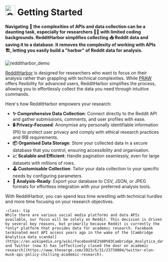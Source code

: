 # <picture><source srcset="https://fonts.gstatic.com/s/e/notoemoji/latest/2699_fe0f/512.webp" type="image/webp"><img src="https://fonts.gstatic.com/s/e/notoemoji/latest/2699_fe0f/512.gif" alt="⚙" width="32" height="32"></picture> Getting Started

#### Navigating 🧭 the complexities of APIs and data collection can be a daunting task, especially for researchers 👨‍💻 with limited coding backgrounds. RedditHarbor **simplifies collecting 📥 Reddit data and saving it to a database**. It **removes the complexity** of working with APIs 🏗️, letting you easily build a "harbor" of Reddit data for analysis.

![redditharbor_demo](https://github.com/socius-org/RedditHarbor/assets/130935698/7bb4f570-90f7-4e6c-a469-7e8debf9a260)

[RedditHarbor](https://github.com/socius-org/RedditHarbor/) is designed for researchers who want to focus on their analysis rather than grappling with technical complexities. While [PRAW](https://praw.readthedocs.io/en/stable/) offers flexibility for advanced users, RedditHarbor simplifies the process, allowing you to effortlessly collect the data you need through intuitive commands.

Here's how RedditHarbor empowers your research:

* **✨ Comprehensive Data Collection**: Connect directly to the Reddit API and gather submissions, comments, and user profiles with ease.
* **🔒 Privacy-Focused**: Anonymise any personally identifiable information (PII) to protect user privacy and comply with ethical research practices and IRB requirements.
* **📦 Organised Data Storage**: Store your collected data in a secure database that you control, ensuring accessibility and organisation.
* **📈 Scalable and Efficient**: Handle pagination seamlessly, even for large datasets with millions of rows. 
* **🕹️ Customisable Collection**: Tailor your data collection to your specific needs by configuring parameters.
* **📂 Analysis-Ready**: Export your database to CSV, JSON, or JPEG formats for effortless integration with your preferred analysis tools.

With RedditHarbor, you can spend less time wrestling with technical hurdles and more time focusing on your research objectives. 

```{admonition} Why Reddit? 
:class: tip
While there are various social media platforms and data APIs available, our focus will be solely on Reddit. This decision is driven by several key reasons, but primarily because Reddit is currently the *only* platform that provides data for academic research. Facebook terminated most API access years ago in the wake of the [Cambridge Analytica data scandal](https://en.wikipedia.org/wiki/Facebook%E2%80%93Cambridge_Analytica_data_scandal), and Twitter (now X) has [effectively closed the door on academic research](https://www.theverge.com/2023/5/31/23739084/twitter-elon-musk-api-policy-chilling-academic-research).
```